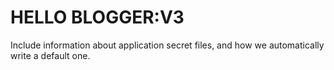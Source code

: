 # HELLO BLOGGER:V3


Include information about application secret files, and how we automatically write a default one.